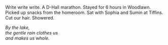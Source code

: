 Write write write. A D-Hall marathon. Stayed for 6 hours in Woodlawn. Picked up snacks from the homeroom. Sat with Sophia and Sumin at Tiffins. Cut our hair. Showered.

*By the lake,*   
*the gentle rain clothes us*   
*and makes us whole.*